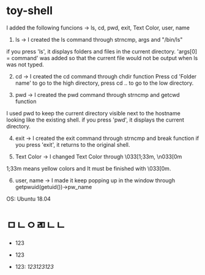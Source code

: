 # toy-shell

I added the following funcions
-> ls, cd, pwd, exit, Text Color, user, name

1. ls -> I created the ls command through strncmp, args and "/bin/ls"

if you press 'ls', it displays folders and files in the current directory.
  'args[0] = command' was added so that the current file would not be output when ls was not typed.

2. cd -> I created the cd command through chdir function
  Press cd 'Folder name' to go to the high directory, press cd .. to go to the low directory.

3. pwd -> I created the pwd command through strncmp and getcwd function

I used pwd to keep the current directory visible next to the hostname looking like the existing shell.
  if you press 'pwd', it displays the current directory.

4. exit -> I created the exit command through strncmp and break function
  if you press 'exit', it returns to the original shell.

5. Text Color -> I changed Text Color through \033[1;33m, \n033[0m

  1;33m means yellow colors and It must be finished with \033[0m.

6. user, name -> I made it keep popping up in the window through getpwuid(getuid())->pw_name

  OS: Ubuntu 18.04
  
  # ㅁㄴㅇㄻㄴㄴ
  * 123
  - 123
  + 123: *123123123*
